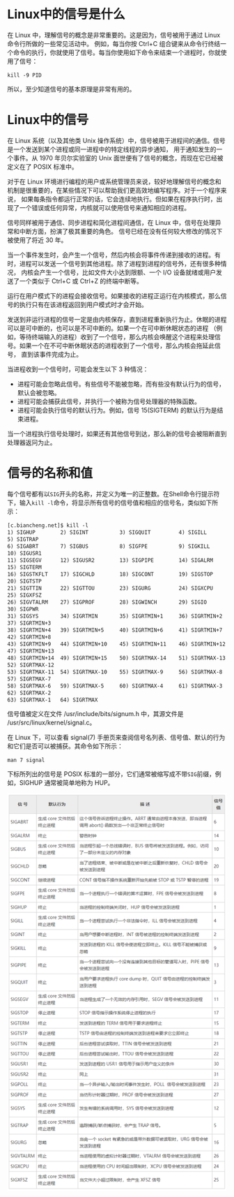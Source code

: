# Linux中的信号是什么
在 Linux 中，理解信号的概念是非常重要的。这是因为，信号被用于通过 Linux 命令行所做的一些常见活动中。
例如，每当你按 Ctrl+C 组合键来从命令行终结一个命令的执行，你就使用了信号。每当你使用如下命令来结束一个进程时，你就使用了信号：
```shell
kill -9 PID
```
所以，至少知道信号的基本原理是非常有用的。

# Linux中的信号
在 Linux 系统（以及其他类 Unix 操作系统）中，信号被用于进程间的通信。信号是一个发送到某个进程或同一进程中的特定线程的异步通知，
用于通知发生的一个事件。从 1970 年贝尔实验室的 Unix 面世便有了信号的概念，而现在它已经被定义在了 POSIX 标准中。

对于在 Linux 环境进行编程的用户或系统管理员来说，较好地理解信号的概念和机制是很重要的，在某些情况下可以帮助我们更高效地编写程序。对于一个程序来说，
如果每条指令都运行正常的话，它会连续地执行。但如果在程序执行时，出现了一个错误或任何异常，内核就可以使用信号来通知相应的进程。

信号同样被用于通信、同步进程和简化进程间通信，在 Linux 中，信号在处理异常和中断方面，扮演了极其重要的角色。
信号巳经在没有任何较大修改的情况下被使用了将近 30 年。

当一个事件发生时，会产生一个信号，然后内核会将事件传递到接收的进程。有时，进程可以发送一个信号到其他进程。除了进程到进程的信号外，还有很多种情况，
内核会产生一个信号，比如文件大小达到限额、一个 I/O 设备就绪或用户发送了一个类似于 Ctrl+C 或 Ctrl+Z 的终端中断等。

运行在用户模式下的进程会接收信号。如果接收的进程正运行在内核模式，那么信号的执行只有在该进程返回到用户模式时才会开始。

发送到非运行进程的信号一定是由内核保存，直到进程重新执行为止。休眠的进程可以是可中断的，也可以是不可中断的。如果一个在可中断休眠状态的进程
（例如，等待终端输入的进程）收到了一个信号，那么内核会唤醒这个进程来处理信号。如果一个在不可中断休眠状态的进程收到了一个信号，那么内核会拖延此信号，
直到该事件完成为止。

当进程收到一个信号时，可能会发生以下 3 种情况：
+ 进程可能会忽略此信号。有些信号不能被忽略，而有些没有默认行为的信号，默认会被忽略。
+ 进程可能会捕获此信号，并执行一个被称为信号处理器的特殊函数。
+ 进程可能会执行信号的默认行为。例如，信号 15(SIGTERM) 的默认行为是结束进程。

当一个进程执行信号处理时，如果还有其他信号到达，那么新的信号会被阻断直到处理器返冋为止。

# 信号的名称和值
每个信号都有以`SIG`开头的名称，并定义为唯一的正整数。在Shell命令行提示符下，输入`kill -l`命令，将显示所有信号的信号值和相应的信号名，类似如下所示：
```shell
[c.biancheng.net]$ kill -l
1) SIGHUP        2) SIGINT          3) SIGQUIT         4) SIGILL         5) SIGTRAP
6) SIGABRT       7) SIGBUS          8) SIGFPE          9) SIGKILL       10) SIGUSR1
11) SIGSEGV      12) SIGUSR2        13) SIGPIPE        14) SIGALRM       15) SIGTERM
16) SIGSTKFLT    17) SIGCHLD        18) SIGCONT        19) SIGSTOP       20) SIGTSTP
21) SIGTTIN      22) SIGTTOU        23) SIGURG         24) SIGXCPU       25) SIGXFSZ
26) SIGVTALRM    27) SIGPROF        28) SIGWINCH       29) SIGIO         30) SIGPWR
31) SIGSYS       34) SIGRTMIN       35) SIGRTMIN+1     36) SIGRTMIN+2    37) SIGRTMIN+3
38) SIGRTMIN+4   39) SIGRTMIN+5     40) SIGRTMIN+6     41) SIGRTMIN+7    42) SIGRTMIN+8
43) SIGRTMIN+9   44) SIGRTMIN+10    45) SIGRTMIN+11    46) SIGRTMIN+12   47) SIGRTMIN+13
48) SIGRTMIN+14  49) SIGRTMIN+15    50) SIGRTMAX-14    51) SIGRTMAX-13   52) SIGRTMAX-12
53) SIGRTMAX-11  54) SIGRTMAX-10    55) SIGRTMAX-9     56) SIGRTMAX-8    57) SIGRTMAX-7
58) SIGRTMAX-6   59) SIGRTMAX-5     60) SIGRTMAX-4     61) SIGRTMAX-3    62) SIGRTMAX-2
63) SIGRTMAX-1   64) SIGRTMAX
```
信号值被定义在文件 /usr/include/bits/signum.h 中，其源文件是 /usr/src/linux/kernel/signal.c。

在 Linux 下，可以查看 signal(7) 手册页来查阅信号名列表、信号值、默认的行为和它们是否可以被捕获。其命令如下所示：
```shell
man 7 signal
```
下标所列出的信号是 POSIX 标准的一部分，它们通常被缩写成不带`SIG`前缀，例如，SIGHUP 通常被简单地称为 HUP。

![img.png](img.png)